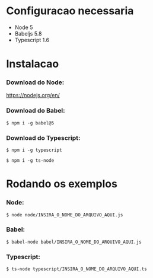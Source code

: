# Configuracao necessaria

- Node 5
- Babeljs 5.8
- Typescript 1.6

# Instalacao

### Download do Node:

https://nodejs.org/en/


### Download do Babel:

```shell
$ npm i -g babel@5
```

### Download do Typescript:

```shell
$ npm i -g typescript

$ npm i -g ts-node
```


# Rodando os exemplos

### Node:

```shell
$ node node/INSIRA_O_NOME_DO_ARQUIVO_AQUI.js
```


### Babel:

```shell
$ babel-node babel/INSIRA_O_NOME_DO_ARQUIVO_AQUI.js
```


### Typescript:

```shell
$ ts-node typescript/INSIRA_O_NOME_DO_ARQUIVO_AQUI.ts
```
